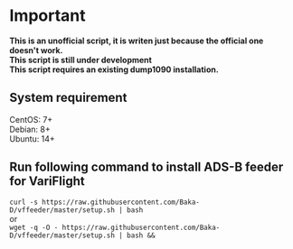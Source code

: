 # Important

**This is an unofficial script, it is writen just because the official one doesn't work.**\
**This script is still under development**\
**This script requires an existing dump1090 installation.**

## System requirement
CentOS: 7+\
Debian: 8+\
Ubuntu: 14+

## Run following command to install ADS-B feeder for VariFlight
`curl -s https://raw.githubusercontent.com/Baka-D/vffeeder/master/setup.sh | bash`\
or\
`wget -q -O - https://raw.githubusercontent.com/Baka-D/vffeeder/master/setup.sh | bash &&`